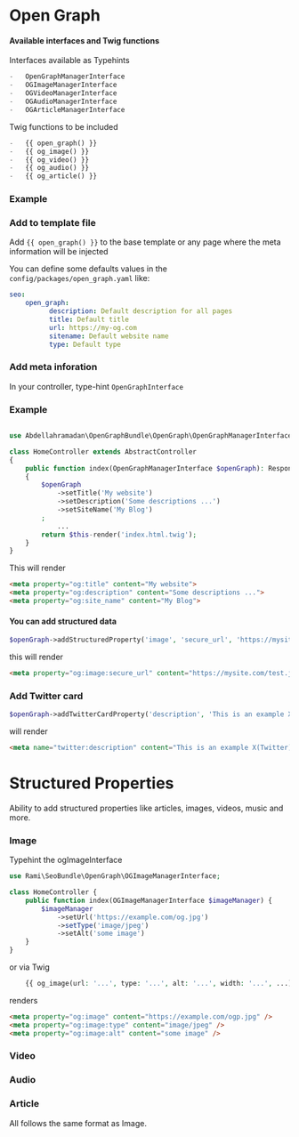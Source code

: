 # Open Graph

#### Available interfaces and Twig functions

Interfaces available as Typehints
```php
-   OpenGraphManagerInterface
-   OGImageManagerInterface 
-   OGVideoManagerInterface
-   OGAudioManagerInterface
-   OGArticleManagerInterface
```

Twig functions to be included
```php 
-   {{ open_graph() }}
-   {{ og_image() }}
-   {{ og_video() }}
-   {{ og_audio() }}
-   {{ og_article() }}
```

### Example

### Add to template file
Add ```{{ open_graph() }}``` to the base template or any page where the meta information will be injected

You can define some defaults values in the `config/packages/open_graph.yaml` like:
```yaml
seo:
    open_graph:
          description: Default description for all pages
          title: Default title
          url: https://my-og.com
          sitename: Default website name
          type: Default type
```

### Add meta inforation
In your controller, type-hint `OpenGraphInterface`

### Example
```php

use Abdellahramadan\OpenGraphBundle\OpenGraph\OpenGraphManagerInterface;

class HomeController extends AbstractController
{
    public function index(OpenGraphManagerInterface $openGraph): Response
    {
        $openGraph
            ->setTitle('My website')
            ->setDescription('Some descriptions ...')
            ->setSiteName('My Blog')
        ;
            ...
        return $this-render('index.html.twig');
    }
}
```
This will render
```html
<meta property="og:title" content="My website">
<meta property="og:description" content="Some descriptions ...">
<meta property="og:site_name" content="My Blog">
```

#### You can add structured data
```php
$openGraph->addStructuredProperty('image', 'secure_url', 'https://mysite.com/test.jpg')
```
this will render

```html
<meta property="og:image:secure_url" content="https://mysite.com/test.jpg" />
```

### Add Twitter card

```php
$openGraph->addTwitterCardProperty('description', 'This is an example X(Twitter) Card
```
will render
```html
<meta name="twitter:description" content="This is an example X(Twitter) Card)" />
```

Structured Properties
===

Ability to add structured properties like articles, images, videos, music and more.

### Image
Typehint the ogImageInterface

```php
use Rami\SeoBundle\OpenGraph\OGImageManagerInterface;

class HomeController {
    public function index(OGImageManagerInterface $imageManager) {
        $imageManager
            ->setUrl('https://example.com/og.jpg')
            ->setType('image/jpeg')
            ->setAlt('some image')
    }
}
```

or via Twig

```php
    {{ og_image(url: '...', type: '...', alt: '...', width: '...', ...)}}
```

renders

```html
<meta property="og:image" content="https://example.com/ogp.jpg" />
<meta property="og:image:type" content="image/jpeg" />
<meta property="og:image:alt" content="some image" />
```

### Video


### Audio

### Article

All follows the same format as Image.
